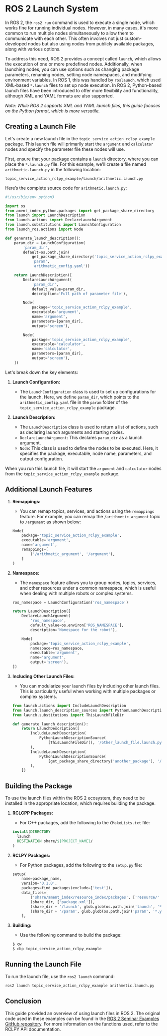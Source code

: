 
# ROS 2 Launch System

In ROS 2, the `ros2 run` command is used to execute a single node, which works fine for running individual nodes. However, in many cases, it's more common to run multiple nodes simultaneously to allow them to communicate with each other. This often involves not just custom-developed nodes but also using nodes from publicly available packages, along with various options.

To address this need, ROS 2 provides a concept called `launch`, which allows the execution of one or more predefined nodes. Additionally, when launching nodes, you can use options such as changing package parameters, renaming nodes, setting node namespaces, and modifying environment variables. In ROS 1, this was handled by `roslaunch`, which used XML-based `*.launch` files to set up node execution. In ROS 2, Python-based launch files have been introduced to offer more flexibility and functionality, although XML and YAML formats are also supported.

*Note: While ROS 2 supports XML and YAML launch files, this guide focuses on the Python format, which is more versatile.*

## Creating a Launch File

Let's create a new launch file in the `topic_service_action_rclpy_example` package. This launch file will primarily start the `argument` and `calculator` nodes and specify the parameter file these nodes will use.

First, ensure that your package contains a `launch` directory, where you can place the `*.launch.py` file. For this example, we'll create a file named `arithmetic.launch.py` in the following location:

```plaintext
topic_service_action_rclpy_example/launch/arithmetic.launch.py
```

Here’s the complete source code for `arithmetic.launch.py`:

```python
#!/usr/bin/env python3

import os
from ament_index_python.packages import get_package_share_directory
from launch import LaunchDescription
from launch.actions import DeclareLaunchArgument
from launch.substitutions import LaunchConfiguration
from launch_ros.actions import Node

def generate_launch_description():
    param_dir = LaunchConfiguration(
        'param_dir',
        default=os.path.join(
            get_package_share_directory('topic_service_action_rclpy_example'),
            'param',
            'arithmetic_config.yaml'))

    return LaunchDescription([
        DeclareLaunchArgument(
            'param_dir',
            default_value=param_dir,
            description='Full path of parameter file'),

        Node(
            package='topic_service_action_rclpy_example',
            executable='argument',
            name='argument',
            parameters=[param_dir],
            output='screen'),

        Node(
            package='topic_service_action_rclpy_example',
            executable='calculator',
            name='calculator',
            parameters=[param_dir],
            output='screen'),
    ])
```

Let's break down the key elements:

1. **Launch Configuration:**
   - The `LaunchConfiguration` class is used to set up configurations for the launch. Here, we define `param_dir`, which points to the `arithmetic_config.yaml` file in the `param` folder of the `topic_service_action_rclpy_example` package.

2. **Launch Description:**
   - The `LaunchDescription` class is used to return a list of actions, such as declaring launch arguments and starting nodes.
   - `DeclareLaunchArgument`: This declares `param_dir` as a launch argument.
   - `Node`: This class is used to define the nodes to be executed. Here, it specifies the package, executable, node name, parameters, and output configuration.

When you run this launch file, it will start the `argument` and `calculator` nodes from the `topic_service_action_rclpy_example` package.

## Additional Launch Features

1. **Remappings:**
   - You can remap topics, services, and actions using the `remappings` feature. For example, you can remap the `/arithmetic_argument` topic to `/argument` as shown below:

    ```python
    Node(
        package='topic_service_action_rclpy_example',
        executable='argument',
        name='argument',
        remappings=[
            ('/arithmetic_argument', '/argument'),
        ]
    )
    ```

2. **Namespace:**
   - The `namespace` feature allows you to group nodes, topics, services, and other resources under a common namespace, which is useful when dealing with multiple robots or complex systems.

    ```python
    ros_namespace = LaunchConfiguration('ros_namespace')

    return LaunchDescription([
        DeclareLaunchArgument(
            'ros_namespace',
            default_value=os.environ['ROS_NAMESPACE'],
            description='Namespace for the robot'),

        Node(
            package='topic_service_action_rclpy_example',
            namespace=ros_namespace,
            executable='argument',
            name='argument',
            output='screen'),
    ])
    ```

3. **Including Other Launch Files:**
   - You can modularize your launch files by including other launch files. This is particularly useful when working with multiple packages or complex systems.

    ```python
    from launch.actions import IncludeLaunchDescription
    from launch.launch_description_sources import PythonLaunchDescriptionSource
    from launch.substitutions import ThisLaunchFileDir

    def generate_launch_description():
        return LaunchDescription([
            IncludeLaunchDescription(
                PythonLaunchDescriptionSource(
                    [ThisLaunchFileDir(), '/other_launch_file.launch.py']),
            ),
            IncludeLaunchDescription(
                PythonLaunchDescriptionSource(
                    [get_package_share_directory('another_package'), '/launch/another_launch_file.launch.py']),
            ),
        ])
    ```

## Building the Package

To use the launch files within the ROS 2 ecosystem, they need to be installed in the appropriate location, which requires building the package.

1. **RCLCPP Packages:**
   - For C++ packages, add the following to the `CMakeLists.txt` file:

    ```cmake
    install(DIRECTORY
      launch
      DESTINATION share/${PROJECT_NAME}/
    )
    ```

2. **RCLPY Packages:**
   - For Python packages, add the following to the `setup.py` file:

    ```python
    setup(
        name=package_name,
        version='0.1.0',
        packages=find_packages(exclude=['test']),
        data_files=[
            ('share/ament_index/resource_index/packages', ['resource/' + package_name]),
            (share_dir, ['package.xml']),
            (share_dir + '/launch', glob.glob(os.path.join('launch', '*.launch.py'))),
            (share_dir + '/param', glob.glob(os.path.join('param', '*.yaml'))),
        ],
    ```

3. **Building:**
   - Use the following command to build the package:

    ```bash
    $ cw
    $ cbp topic_service_action_rclpy_example
    ```

## Running the Launch File

To run the launch file, use the `ros2 launch` command:

```bash
ros2 launch topic_service_action_rclpy_example arithmetic.launch.py
```

## Conclusion

This guide provided an overview of using launch files in ROS 2. The original code used in these examples can be found in the [ROS 2 Seminar Examples GitHub repository](https://github.com/robotpilot/ros2-seminar-examples). For more information on the functions used, refer to the RCLPY API documentation.
